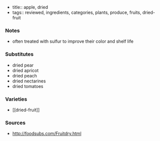 - title:: apple, dried
- tags:: reviewed, ingredients, categories, plants, produce, fruits, dried-fruit
### Notes
- often treated with sulfur to improve their color and shelf life

### Substitutes
- dried pear
- dried apricot
- dried peach
- dried nectarines
- dried tomatoes

### Varieties
* [[dried-fruit]]

### Sources
* http://foodsubs.com/Fruitdry.html
